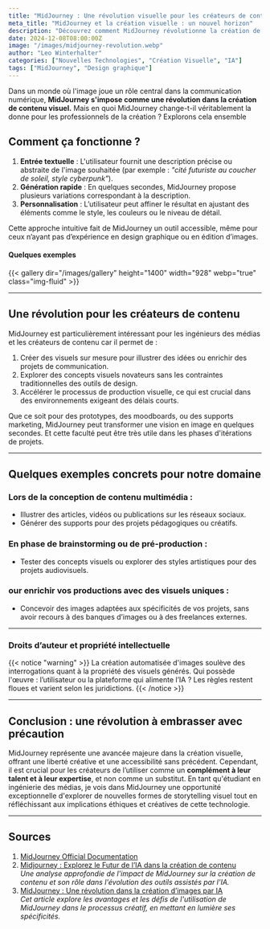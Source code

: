 ```yaml
---
title: "MidJourney : Une révolution visuelle pour les créateurs de contenu"
meta_title: "MidJourney et la création visuelle : un nouvel horizon"
description: "Découvrez comment MidJourney révolutionne la création de contenu visuel en démocratisant l'accès à des outils de génération d'images assistés par l'IA."
date: 2024-12-08T08:00:00Z
image: "/images/midjourney-revolution.webp"
author: "Leo Winterhalter"
categories: ["Nouvelles Technologies", "Création Visuelle", "IA"]
tags: ["MidJourney", "Design graphique"]
---
```



Dans un monde où l'image joue un rôle central dans la communication numérique, **MidJourney s'impose comme une révolution dans la création de contenu visuel.** Mais en quoi MidJourney change-t-il véritablement la donne pour les professionnels de la création ? Explorons cela ensemble


## Comment ça fonctionne ?

1. **Entrée textuelle** : L'utilisateur fournit une description précise ou abstraite de l'image souhaitée (par exemple : *"cité futuriste au coucher de soleil, style cyberpunk"*).
2. **Génération rapide** : En quelques secondes, MidJourney propose plusieurs variations correspondant à la description.
3. **Personnalisation** : L’utilisateur peut affiner le résultat en ajustant des éléments comme le style, les couleurs ou le niveau de détail.

Cette approche intuitive fait de MidJourney un outil accessible, même pour ceux n’ayant pas d’expérience en design graphique ou en édition d’images.

#### Quelques exemples
{{< gallery dir="/images/gallery" height="1400" width="928" webp="true" class="img-fluid" >}}

---

## Une révolution pour les créateurs de contenu

MidJourney est particulièrement intéressant pour les ingénieurs des médias et les créateurs de contenu car il permet de :

1. Créer des visuels sur mesure pour illustrer des idées ou enrichir des projets de communication.
2. Explorer des concepts visuels novateurs sans les contraintes traditionnelles des outils de design.
3. Accélérer le processus de production visuelle, ce qui est crucial dans des environnements exigeant des délais courts.

Que ce soit pour des prototypes, des moodboards, ou des supports marketing, MidJourney peut transformer une vision en image en quelques secondes. Et cette faculté peut être très utile dans les phases d'itérations de projets.

---

## Quelques exemples concrets pour notre domaine

### Lors de la conception de contenu multimédia :

- Illustrer des articles, vidéos ou publications sur les réseaux sociaux.
- Générer des supports pour des projets pédagogiques ou créatifs.

### En phase de brainstorming ou de pré-production :

- Tester des concepts visuels ou explorer des styles artistiques pour des projets audiovisuels.

### our enrichir vos productions avec des visuels uniques :

- Concevoir des images adaptées aux spécificités de vos projets, sans avoir recours à des banques d’images ou à des freelances externes.

---


### Droits d’auteur et propriété intellectuelle

{{< notice "warning" >}}
La création automatisée d'images soulève des interrogations quant à la propriété des visuels générés. Qui possède l'œuvre : l’utilisateur ou la plateforme qui alimente l’IA ? Les règles restent floues et varient selon les juridictions.
{{< /notice >}}

---

## Conclusion : une révolution à embrasser avec précaution

MidJourney représente une avancée majeure dans la création visuelle, offrant une liberté créative et une accessibilité sans précédent. Cependant, il est crucial pour les créateurs de l’utiliser comme un **complément à leur talent et à leur expertise**, et non comme un substitut. En tant qu'étudiant en ingénierie des médias, je vois dans MidJourney une opportunité exceptionnelle d'explorer de nouvelles formes de storytelling visuel tout en réfléchissant aux implications éthiques et créatives de cette technologie.

---

## Sources

1. [MidJourney Official Documentation](https://midjourney.com)  
2. [Midjourney : Explorez le Futur de l’IA dans la création de contenu](https://www.glowbl.com/blog/midjourney/)  
   *Une analyse approfondie de l'impact de MidJourney sur la création de contenu et son rôle dans l'évolution des outils assistés par l'IA.*
3. [MidJourney : Une révolution dans la création d’images par IA](https://tamento.com/blog/intelligence-artificielle/midjourney-une-revolution-dans-la-creation-dimages-par-ia/)  
   *Cet article explore les avantages et les défis de l'utilisation de MidJourney dans le processus créatif, en mettant en lumière ses spécificités.*